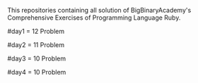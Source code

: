 This repositories containing all solution of BigBinaryAcademy's Comprehensive Exercises of Programming Language Ruby.

#day1 = 12 Problem

#day2 = 11 Problem 

#day3 = 10 Problem

#day4 = 10 Problem

